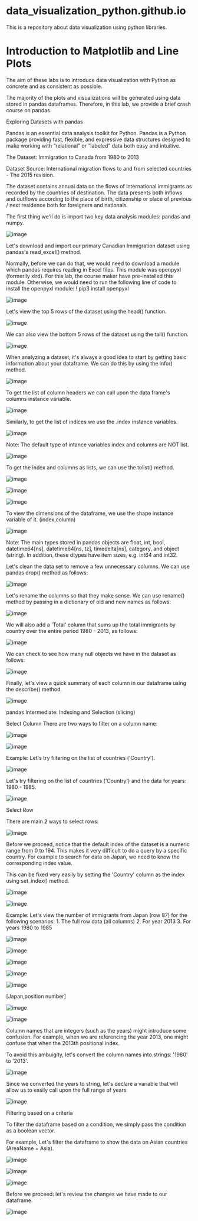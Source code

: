 # data_visualization_python.github.io
This is a repository about data visualization using python libraries.

# Introduction to Matplotlib and Line Plots

The aim of these labs is to introduce data visualization with Python as concrete and as consistent as possible.

The majority of the plots and visualizations will be generated using data stored in pandas dataframes. Therefore, in this lab, we provide a brief crash course on pandas. 

Exploring Datasets with pandas

Pandas is an essential data analysis toolkit for Python. Pandas is a Python package providing fast, flexible, and expressive data structures designed to make working with “relational” or “labeled” data both easy and intuitive. 

The Dataset: Immigration to Canada from 1980 to 2013

Dataset Source: International migration flows to and from selected countries - The 2015 revision.

The dataset contains annual data on the flows of international immigrants as recorded by the countries of destination. The data presents both inflows and outflows according to the place of birth, citizenship or place of previous / next residence both for foreigners and nationals.

The first thing we'll do is import two key data analysis modules: pandas and numpy.

![image](https://user-images.githubusercontent.com/81119854/128508140-9bf896bb-4a00-4ff2-9e3a-730a36a66306.png)

Let's download and import our primary Canadian Immigration dataset using pandas's read_excel() method.

Normally, before we can do that, we would need to download a module which pandas requires reading in Excel files. This module was openpyxl (formerlly xlrd). For this lab, the course maker have pre-installed this module. Otherwise, we would need to run the following line of code to install the openpyxl module: ! pip3 install openpyxl

![image](https://user-images.githubusercontent.com/81119854/128508511-8da7029c-df60-4348-bd69-1dbdedf05e09.png)

Let's view the top 5 rows of the dataset using the head() function.

![image](https://user-images.githubusercontent.com/81119854/128508601-d7f1499d-d409-4b70-9ef0-d1ccb5c292e1.png)

We can also view the bottom 5 rows of the dataset using the tail() function.

![image](https://user-images.githubusercontent.com/81119854/128508679-81bf3ae9-b3e0-4ef9-93cf-5ef1d29e4f90.png)

When analyzing a dataset, it's always a good idea to start by getting basic information about your dataframe. We can do this by using the info() method.

![image](https://user-images.githubusercontent.com/81119854/128508819-abaa62ff-7c41-41d9-8c67-9c4dcae6a1ad.png)

To get the list of column headers we can call upon the data frame's columns instance variable.

![image](https://user-images.githubusercontent.com/81119854/128509011-aa4c4b04-d819-473c-948b-afff49b5a98b.png)

Similarly, to get the list of indices we use the .index instance variables.

![image](https://user-images.githubusercontent.com/81119854/128509102-bcce551a-da10-4239-9bc4-7c488d3b205c.png)

Note: The default type of intance variables index and columns are NOT list.

![image](https://user-images.githubusercontent.com/81119854/128509204-99a4197b-2982-41e7-a4e7-d5eace87303f.png)

To get the index and columns as lists, we can use the tolist() method.

![image](https://user-images.githubusercontent.com/81119854/128509357-c621f3d8-f9fd-4a94-a2a2-a3c8f08166ad.png)

![image](https://user-images.githubusercontent.com/81119854/128509396-6bf12d93-2873-4b27-bd80-3cb12d0817ac.png)

![image](https://user-images.githubusercontent.com/81119854/128509448-c95b868b-40ec-4196-a0b8-39ad19a2008f.png)

To view the dimensions of the dataframe, we use the shape instance variable of it. (index,column)

![image](https://user-images.githubusercontent.com/81119854/128511552-be4e29ba-1854-499b-9799-88bc5d14051d.png)

Note: The main types stored in pandas objects are float, int, bool, datetime64[ns], datetime64[ns, tz], timedelta[ns], category, and object (string). In addition, these dtypes have item sizes, e.g. int64 and int32.

Let's clean the data set to remove a few unnecessary columns. We can use pandas drop() method as follows:

![image](https://user-images.githubusercontent.com/81119854/128511783-b2894319-0e43-4211-9fc9-3eb0e2d82757.png)

Let's rename the columns so that they make sense. We can use rename() method by passing in a dictionary of old and new names as follows:

![image](https://user-images.githubusercontent.com/81119854/128512126-3f09ac38-e9e0-4234-827e-ea090766f211.png)

We will also add a 'Total' column that sums up the total immigrants by country over the entire period 1980 - 2013, as follows:

![image](https://user-images.githubusercontent.com/81119854/128512252-ed59fdaa-e405-408e-9181-8ea83876ea5d.png)

We can check to see how many null objects we have in the dataset as follows:

![image](https://user-images.githubusercontent.com/81119854/128512322-68f2b9ad-4a09-4318-a85b-82f7283e19dc.png)

Finally, let's view a quick summary of each column in our dataframe using the describe() method.

![image](https://user-images.githubusercontent.com/81119854/128512397-403b703e-d0fe-42b0-882c-699e82a6f8ca.png)

pandas Intermediate: Indexing and Selection (slicing)

Select Column
There are two ways to filter on a column name:

![image](https://user-images.githubusercontent.com/81119854/128520582-a3f2e28e-c6e8-4aa4-a35e-66c507e53bd2.png)

![image](https://user-images.githubusercontent.com/81119854/128520617-de33d836-e552-4218-93ca-11ab5787a751.png)

Example: Let's try filtering on the list of countries ('Country').

![image](https://user-images.githubusercontent.com/81119854/128520951-b9614521-69f5-442d-9fc6-8a7899e1ad42.png)

Let's try filtering on the list of countries ('Country') and the data for years: 1980 - 1985.

![image](https://user-images.githubusercontent.com/81119854/128521039-c6b60b6a-ed5b-4ccf-85e9-a10b59324c7c.png)

Select Row

There are main 2 ways to select rows:

![image](https://user-images.githubusercontent.com/81119854/128521144-948d7cf2-5b38-4ab8-a8a3-6882f108cb3a.png)

Before we proceed, notice that the default index of the dataset is a numeric range from 0 to 194. This makes it very difficult to do a query by a specific country. For example to search for data on Japan, we need to know the corresponding index value.

This can be fixed very easily by setting the 'Country' column as the index using set_index() method.

![image](https://user-images.githubusercontent.com/81119854/128521413-dda9d28a-751d-4337-8c8d-3fa793f17bbf.png)

![image](https://user-images.githubusercontent.com/81119854/128521485-a3361042-96a1-474c-8971-0a9ec7b8c6e3.png)

Example: Let's view the number of immigrants from Japan (row 87) for the following scenarios: 1. The full row data (all columns) 2. For year 2013 3. For years 1980 to 1985

![image](https://user-images.githubusercontent.com/81119854/128521841-6b84df65-f06f-4379-b47d-f89a78f8b48d.png)

![image](https://user-images.githubusercontent.com/81119854/128521911-9d7f4976-87bf-45f6-a8bf-604396aebaf6.png)

![image](https://user-images.githubusercontent.com/81119854/128521969-bb29f062-22bd-4abc-b7f2-a51093de20b7.png)

![image](https://user-images.githubusercontent.com/81119854/128522060-ace6b422-6104-481a-bda4-2f113994d7e5.png)

![image](https://user-images.githubusercontent.com/81119854/128522221-cf243a88-c5aa-46ea-9d16-5443da20eb05.png)

[Japan,position number]

![image](https://user-images.githubusercontent.com/81119854/128522618-89c5fa8f-bf27-4028-81ac-1a0e56bb7aa3.png)

![image](https://user-images.githubusercontent.com/81119854/128522684-d17f0865-058f-4fe8-adac-3cd8ef1a8597.png)

Column names that are integers (such as the years) might introduce some confusion. For example, when we are referencing the year 2013, one might confuse that when the 2013th positional index.

To avoid this ambuigity, let's convert the column names into strings: '1980' to '2013'.

![image](https://user-images.githubusercontent.com/81119854/128522812-d8427339-4e68-435f-96ea-4be61c2e2ef9.png)

Since we converted the years to string, let's declare a variable that will allow us to easily call upon the full range of years:

![image](https://user-images.githubusercontent.com/81119854/128522961-6aba353d-82ea-4002-86dd-edccd3bfcb09.png)

Filtering based on a criteria

To filter the dataframe based on a condition, we simply pass the condition as a boolean vector.

For example, Let's filter the dataframe to show the data on Asian countries (AreaName = Asia).

![image](https://user-images.githubusercontent.com/81119854/128536195-acad60d1-d574-4273-b7fd-14aa7899acaf.png)

![image](https://user-images.githubusercontent.com/81119854/128536279-af51ed4c-a6b0-4a73-a80e-9f5a34a1d8bd.png)

![image](https://user-images.githubusercontent.com/81119854/128536379-5df4e662-9bf7-4ddc-9396-c04f1725d6cf.png)

Before we proceed: let's review the changes we have made to our dataframe.

![image](https://user-images.githubusercontent.com/81119854/128536519-19c4f255-ec83-4124-afe7-e97fff19f02b.png)

